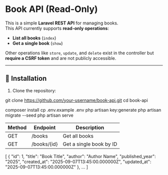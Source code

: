 # Book API (Read-Only)

This is a simple **Laravel REST API** for managing books.  
This API currently supports **read-only operations**:

- **List all books** (`index`)  
- **Get a single book** (`show`)  

Other operations like `store`, `update`, and `delete` exist in the controller but **require a CSRF token** and are not publicly accessible.

---

## 🚀 Installation

1. Clone the repository:


git clone https://github.com/your-username/book-api.git
cd book-api

composer install
cp .env.example .env
php artisan key:generate
php artisan migrate --seed
php artisan serve


| Method | Endpoint    | Description             |
| ------ | ----------- | ----------------------- |
| GET    | /books      | Get all books           |
| GET    | /books/{id} | Get a single book by ID |



[
    {
        "id": 1,
        "title": "Book Title",
        "author": "Author Name",
        "published_year": "2025",
        "created_at": "2025-09-07T13:45:00.000000Z",
        "updated_at": "2025-09-07T13:45:00.000000Z"
    },
    ...
]



